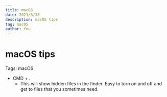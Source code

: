 ```yaml
---
title: macOS
date: 2021/3/18
description: macOS tips
tag: macOS
author: You
---
```


# macOS tips

Tags: macOS

- CMD + .
  - This will show hidden files in the finder. Easy to turn on and off and get to files that you sometimes need.
